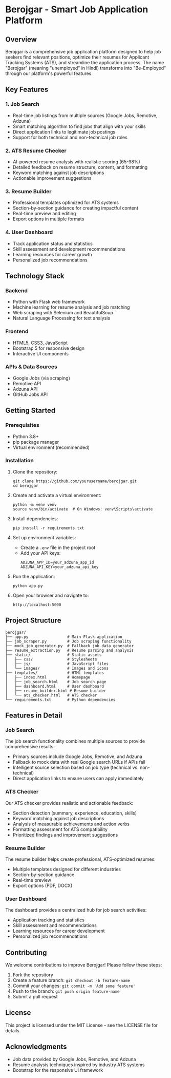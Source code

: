# Berojgar - Smart Job Application Platform

## Overview

Berojgar is a comprehensive job application platform designed to help job seekers find relevant positions, optimize their resumes for Applicant Tracking Systems (ATS), and streamline the application process. The name "Berojgar" (meaning "unemployed" in Hindi) transforms into "Be-Employed" through our platform's powerful features.

## Key Features

### 1. Job Search
- Real-time job listings from multiple sources (Google Jobs, Remotive, Adzuna)
- Smart matching algorithm to find jobs that align with your skills
- Direct application links to legitimate job postings
- Support for both technical and non-technical job roles

### 2. ATS Resume Checker
- AI-powered resume analysis with realistic scoring (65-98%)
- Detailed feedback on resume structure, content, and formatting
- Keyword matching against job descriptions
- Actionable improvement suggestions

### 3. Resume Builder
- Professional templates optimized for ATS systems
- Section-by-section guidance for creating impactful content
- Real-time preview and editing
- Export options in multiple formats

### 4. User Dashboard
- Track application status and statistics
- Skill assessment and development recommendations
- Learning resources for career growth
- Personalized job recommendations

## Technology Stack

### Backend
- Python with Flask web framework
- Machine learning for resume analysis and job matching
- Web scraping with Selenium and BeautifulSoup
- Natural Language Processing for text analysis

### Frontend
- HTML5, CSS3, JavaScript
- Bootstrap 5 for responsive design
- Interactive UI components

### APIs & Data Sources
- Google Jobs (via scraping)
- Remotive API
- Adzuna API
- GitHub Jobs API

## Getting Started

### Prerequisites
- Python 3.8+
- pip package manager
- Virtual environment (recommended)

### Installation

1. Clone the repository:
   ```
   git clone https://github.com/yourusername/berojgar.git
   cd berojgar
   ```

2. Create and activate a virtual environment:
   ```
   python -m venv venv
   source venv/bin/activate  # On Windows: venv\Scripts\activate
   ```

3. Install dependencies:
   ```
   pip install -r requirements.txt
   ```

4. Set up environment variables:
   - Create a `.env` file in the project root
   - Add your API keys:
     ```
     ADZUNA_APP_ID=your_adzuna_app_id
     ADZUNA_API_KEY=your_adzuna_api_key
     ```

5. Run the application:
   ```
   python app.py
   ```

6. Open your browser and navigate to:
   ```
   http://localhost:5000
   ```

## Project Structure

```
berojgar/
├── app.py                 # Main Flask application
├── job_scraper.py         # Job scraping functionality
├── mock_job_generator.py  # Fallback job data generator
├── resume_extraction.py   # Resume parsing and analysis
├── static/                # Static assets
│   ├── css/               # Stylesheets
│   ├── js/                # JavaScript files
│   └── images/            # Images and icons
├── templates/             # HTML templates
│   ├── index.html         # Homepage
│   ├── job_search.html    # Job search page
│   ├── dashboard.html     # User dashboard
│   ├── resume_builder.html # Resume builder
│   └── ats_checker.html   # ATS checker
└── requirements.txt       # Python dependencies
```

## Features in Detail

### Job Search
The job search functionality combines multiple sources to provide comprehensive results:
- Primary sources include Google Jobs, Remotive, and Adzuna
- Fallback to mock data with real Google search URLs if APIs fail
- Intelligent source selection based on job type (technical vs. non-technical)
- Direct application links to ensure users can apply immediately

### ATS Checker
Our ATS checker provides realistic and actionable feedback:
- Section detection (summary, experience, education, skills)
- Keyword matching against job descriptions
- Analysis of measurable achievements and action verbs
- Formatting assessment for ATS compatibility
- Prioritized findings and improvement suggestions

### Resume Builder
The resume builder helps create professional, ATS-optimized resumes:
- Multiple templates designed for different industries
- Section-by-section guidance
- Real-time preview
- Export options (PDF, DOCX)

### User Dashboard
The dashboard provides a centralized hub for job search activities:
- Application tracking and statistics
- Skill assessment and recommendations
- Learning resources for career development
- Personalized job recommendations

## Contributing

We welcome contributions to improve Berojgar! Please follow these steps:

1. Fork the repository
2. Create a feature branch: `git checkout -b feature-name`
3. Commit your changes: `git commit -m 'Add some feature'`
4. Push to the branch: `git push origin feature-name`
5. Submit a pull request

## License

This project is licensed under the MIT License - see the LICENSE file for details.

## Acknowledgments

- Job data provided by Google Jobs, Remotive, and Adzuna
- Resume analysis techniques inspired by industry ATS systems
- Bootstrap for the responsive UI framework
